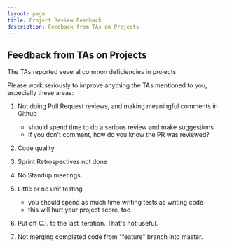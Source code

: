 ```yaml
---
layout: page
title: Project Review Feedback
description: Feedback from TAs on Projects
---
```


## Feedback from TAs on Projects

The TAs reported several common deficiencies in projects.

Please work seriously to improve anything the TAs mentioned to you,
especially these areas:

1. Not doing Pull Request reviews, and making meaningful comments in Github 
   - should spend time to do a serious review and make suggestions
   - if you don't comment, how do you know the PR was reviewed?

2. Code quality

3. Sprint Retrospectives not done

4. No Standup meetings

5. Little or no unit testing
   - you should spend as much time writing tests as writing code
   - this will hurt your project score, too

6. Put off C.I. to the last iteration.  That's not useful.

7. Not merging completed code from "feature" branch into master.

